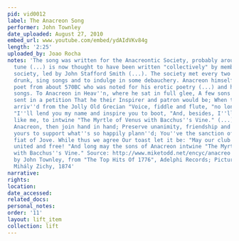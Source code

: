 ```yaml
---
pid: vid0012
label: The Anacreon Song
performer: John Townley
date_uploaded: August 27, 2010
embed_url: www.youtube.com/embed/ydAIdVKv84g
length: '2:25'
uploaded_by: Joao Rocha
notes: 'The song was written for the Anacreontic Society, probably around 1771. The
  tune (...) is now thought to have been written "collectively" by members of the
  society, led by John Stafford Smith (...). The society met every two weeks to get
  drunk, sing songs and to indulge in some debauchery. Anacreon himself was a Greek
  poet from about 570BC who was noted for his erotic poetry (...) and his drinking
  songs. To Anacreon in Heav''n, where he sat in full glee, A few sons of harmony
  sent in a petition That he their Inspirer and patron would be; When this answer
  arriv''d from the Jolly Old Grecian "Voice, fiddle and flute, "no longer be mute,
  "I''ll lend you my name and inspire you to boot, "And, besides, I''ll instruct you,
  like me, to intwine "The Myrtle of Venus with Bacchus''s Vine." (...) Ye Sons of
  Anacreon, then join hand in hand; Preserve unanimity, friendship and love! ''Tis
  yours to support what''s so happily plann''d; You''ve the sanction of Gods and the
  fiat of Jove. While thus we agree Our toast let it be: "May our club flourish happy,
  united and free! "And long may the sons of Anacreon intwine "The Myrtle of Venus
  with Bacchus''s Vine." Source: http://www.miketodd.net/encyc/anacreo... ; Song performed
  by John Townley, from "The Top Hits Of 1776", Adelphi Records; Picture: "Drinking-song",
  Mihály Zichy, 1874'
narrative: 
rights: 
location: 
date_accessed: 
related_docs: 
personal_notes: 
order: '11'
layout: lift_item
collection: lift
---
```

